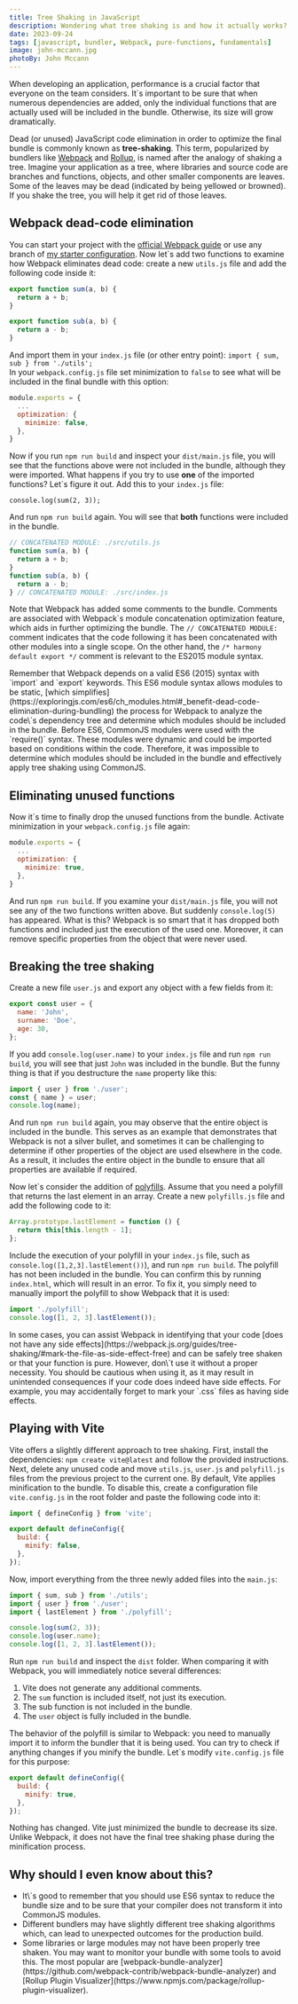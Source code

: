 ```yaml
---
title: Tree Shaking in JavaScript
description: Wondering what tree shaking is and how it actually works?
date: 2023-09-24
tags: [javascript, bundler, Webpack, pure-functions, fundamentals]
image: john-mccann.jpg
photoBy: John Mccann
---
```


When developing an application, performance is a crucial factor that everyone on the team considers. It\`s important to be sure that when numerous dependencies are added, only the individual functions that are actually used will be included in the bundle. Otherwise, its size will grow dramatically.

Dead (or unused) JavaScript code elimination in order to optimize the final bundle is commonly known as **tree-shaking**. This term, popularized by bundlers like [Webpack](https://webpack.js.org/) and [Rollup](https://rollupjs.org/), is named after the analogy of shaking a tree. Imagine your application as a tree, where libraries and source code are branches and functions, objects, and other smaller components are leaves. Some of the leaves may be dead (indicated by being yellowed or browned). If you shake the tree, you will help it get rid of those leaves.

## Webpack dead-code elimination

You can start your project with the [official Webpack guide](https://webpack.js.org/guides/getting-started/) or use any branch of [my starter configuration](https://github.com/User0k/webpack5-boilerplate/). Now let\`s add two functions to examine how Webpack eliminates dead code: create a new `utils.js` file and add the following code inside it:

```js
export function sum(a, b) {
  return a + b;
}

export function sub(a, b) {
  return a - b;
}
```

And import them in your `index.js` file (or other entry point): `import { sum, sub } from './utils';`
<br>
In your `webpack.config.js` file set minimization to `false` to see what will be included in the final bundle with this option:

```js {4}
module.exports = {
  ...
  optimization: {
    minimize: false,
  },
}
```

Now if you run `npm run build` and inspect your `dist/main.js` file, you will see that the functions above were not included in the bundle, although they were imported. What happens if you try to use **one** of the imported functions? Let\`s figure it out. Add this to your `index.js` file:

`console.log(sum(2, 3));`

And run `npm run build` again. You will see that **both** functions were included in the bundle.

```js
// CONCATENATED MODULE: ./src/utils.js
function sum(a, b) {
  return a + b;
}
function sub(a, b) {
  return a - b;
} // CONCATENATED MODULE: ./src/index.js
```

Note that Webpack has added some comments to the bundle. Comments are associated with Webpack\`s module concatenation optimization feature, which aids in further optimizing the bundle. The `// CONCATENATED MODULE:` comment indicates that the code following it has been concatenated with other modules into a single scope. On the other hand, the `/* harmony default export */` comment is relevant to the ES2015 module syntax.

<note-warning>
Remember that Webpack depends on a valid ES6 (2015) syntax with `import` and `export` keywords. This ES6 module syntax allows modules to be static, [which simplifies](https://exploringjs.com/es6/ch_modules.html#_benefit-dead-code-elimination-during-bundling) the process for Webpack to analyze the code\`s dependency tree and determine which modules should be included in the bundle. Before ES6, CommonJS modules were used with the `require()` syntax. These modules were dynamic and could be imported based on conditions within the code. Therefore, it was impossible to determine which modules should be included in the bundle and effectively apply tree shaking using CommonJS.
</note-warning>

## Eliminating unused functions

Now it\`s time to finally drop the unused functions from the bundle. Activate minimization in your `webpack.config.js` file again:

```js {4}
module.exports = {
  ...
  optimization: {
    minimize: true,
  },
}
```

And run `npm run build`. If you examine your `dist/main.js` file, you will not see any of the two functions written above. But suddenly `console.log(5)` has appeared. What is this? Webpack is so smart that it has dropped both functions and included just the execution of the used one. Moreover, it can remove specific properties from the object that were never used.

## Breaking the tree shaking

Create a new file `user.js` and export any object with a few fields from it:

```js
export const user = {
  name: 'John',
  surname: 'Doe',
  age: 30,
};
```

If you add `console.log(user.name)` to your `index.js` file and run `npm run build`, you will see that just `John` was included in the bundle. But the funny thing is that if you destructure the `name` property like this:

```js
import { user } from './user';
const { name } = user;
console.log(name);
```

And run `npm run build` again, you may observe that the entire object is included in the bundle. This serves as an example that demonstrates that Webpack is not a silver bullet, and sometimes it can be challenging to determine if other properties of the object are used elsewhere in the code. As a result, it includes the entire object in the bundle to ensure that all properties are available if required.

Now let\`s consider the addition of [polyfills](https://developer.mozilla.org/en-US/docs/Glossary/Polyfill). Assume that you need a polyfill that returns the last element in an array. Create a new `polyfills.js` file and add the following code to it:

```js
Array.prototype.lastElement = function () {
  return this[this.length - 1];
};
```

Include the execution of your polyfill in your `index.js` file, such as `console.log([1,2,3].lastElement())`), and run `npm run build`. The polyfill has not been included in the bundle. You can confirm this by running `index.html`, which will result in an error. To fix it, you simply need to manually import the polyfill to show Webpack that it is used:

```js
import './polyfill';
console.log([1, 2, 3].lastElement());
```

<note-info>
In some cases, you can assist Webpack in identifying that your code [does not have any side effects](https://webpack.js.org/guides/tree-shaking/#mark-the-file-as-side-effect-free) and can be safely tree shaken or that your function is pure.  However, don\`t use it without a proper necessity. You should be cautious when using it, as it may result in unintended consequences if your code does indeed have side effects. For example, you may accidentally forget to mark your `.css` files as having side effects.
</note-info>

## Playing with Vite

Vite offers a slightly different approach to tree shaking. First, install the dependencies: `npm create vite@latest` and follow the provided instructions. Next, delete any unused code and move `utils.js`, `user.js` and `polyfill.js` files from the previous project to the current one. By default, Vite applies minification to the bundle. To disable this, create a configuration file `vite.config.js` in the root folder and paste the following code into it:

```js
import { defineConfig } from 'vite';

export default defineConfig({
  build: {
    minify: false,
  },
});
```

Now, import everything from the three newly added files into the `main.js`:

```js
import { sum, sub } from './utils';
import { user } from './user';
import { lastElement } from './polyfill';

console.log(sum(2, 3));
console.log(user.name);
console.log([1, 2, 3].lastElement());
```

Run `npm run build` and inspect the `dist` folder. When comparing it with Webpack, you will immediately notice several differences:

1. Vite does not generate any additional comments.
2. The `sum` function is included itself, not just its execution.
3. The sub function is not included in the bundle.
4. The `user` object is fully included in the bundle.

The behavior of the polyfill is similar to Webpack: you need to manually import it to inform the bundler that it is being used. You can try to check if anything changes if you minify the bundle. Let\`s modify `vite.config.js` file for this purpose:

```js {3}
export default defineConfig({
  build: {
    minify: true,
  },
});
```

Nothing has changed. Vite just minimized the bundle to decrease its size. Unlike Webpack, it does not have the final tree shaking phase during the minification process.

## Why should I even know about this?

<ul className="list-circle-margin">
  <li>
    It\`s good to remember that you should use ES6 syntax to reduce the bundle size and to be sure that your compiler does not transform it into CommonJS modules.
  </li>
  <li>
    Different bundlers may have slightly different tree shaking algorithms which, can lead to unexpected outcomes for the production build.
  </li>
  <li>
    Some libraries or large modules may not have been properly tree shaken. You may want to monitor your bundle with some tools to avoid this. The most popular are [webpack-bundle-analyzer](https://github.com/webpack-contrib/webpack-bundle-analyzer) and [Rollup Plugin Visualizer](https://www.npmjs.com/package/rollup-plugin-visualizer).
  </li>
</ul>

